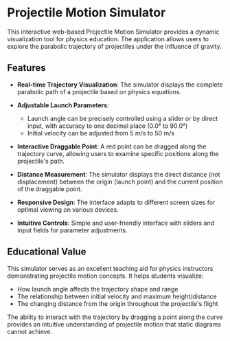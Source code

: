 # Projectile Motion Simulator

This interactive web-based Projectile Motion Simulator provides a dynamic visualization tool for physics education. The application allows users to explore the parabolic trajectory of projectiles under the influence of gravity.

## Features

- **Real-time Trajectory Visualization**: The simulator displays the complete parabolic path of a projectile based on physics equations.

- **Adjustable Launch Parameters**: 
  - Launch angle can be precisely controlled using a slider or by direct input, with accuracy to one decimal place (0.0° to 90.0°)
  - Initial velocity can be adjusted from 5 m/s to 50 m/s

- **Interactive Draggable Point**: A red point can be dragged along the trajectory curve, allowing users to examine specific positions along the projectile's path.

- **Distance Measurement**: The simulator displays the direct distance (not displacement) between the origin (launch point) and the current position of the draggable point.

- **Responsive Design**: The interface adapts to different screen sizes for optimal viewing on various devices.

- **Intuitive Controls**: Simple and user-friendly interface with sliders and input fields for parameter adjustments.

## Educational Value

This simulator serves as an excellent teaching aid for physics instructors demonstrating projectile motion concepts. It helps students visualize:

- How launch angle affects the trajectory shape and range
- The relationship between initial velocity and maximum height/distance
- The changing distance from the origin throughout the projectile's flight

The ability to interact with the trajectory by dragging a point along the curve provides an intuitive understanding of projectile motion that static diagrams cannot achieve.
